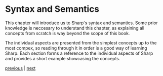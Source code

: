 # Syntax and Semantics
This chapter will introduce us to Sharp's syntax and semantics. Some prior knowledge is neccesary to understand this chapter, as explaining all concepts from scratch is way beyond the scope of this book.

The individual aspects are presented from the simplest concepts up to the most compex, so reading through it in order is a good way of learning Sharp.
Each section forms a reference to the individual aspects of Sharp and provides a short example showcasing the concepts.

[previous](01.getting_started.md) | [next](02.01.variables.md)